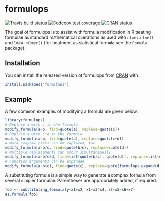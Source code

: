 # formulops

<!-- badges: start -->
[![Travis build status](https://travis-ci.org/billdenney/formulops.svg?branch=master)](https://travis-ci.org/billdenney/formulops)
[![Codecov test coverage](https://codecov.io/gh/billdenney/formulops/branch/master/graph/badge.svg)](https://codecov.io/gh/billdenney/formulops?branch=master)
[![CRAN status](https://www.r-pkg.org/badges/version/formulops)](https://CRAN.R-project.org/package=formulops)
<!-- badges: end -->

The goal of formulops is to assist with formula modification in R treating
formulae as standard mathematical operations as used with `nlme::nlme()` and
`lme4::nlmer()` (for treatment as statistical formula see the `Formula`
package).

## Installation

You can install the released version of formulops from
[CRAN](https://CRAN.R-project.org) with:

``` r
install.packages("formulops")
```

## Example

A few common examples of modifying a formula are given below.

``` r
library(formulops)
# Replace a with c in the formula
modify_formula(a~b, find=quote(a), replace=quote(c))
# Replace a with c+d in the formula
modify_formula(a~b, find=quote(a), replace=quote(c+d))
# More complex parts can be replaced, too
modify_formula(a~b/c, find=quote(b/c), replace=quote(d))
# Multiple replacements can occur simultaneously
modify_formula(a~b/c+d, find=list(quote(b/c), quote(d)), replace=list(quote(d), quote(e)))
# Function arguments can be expanded
modify_formula(a~b(c), find=quote(c), replace=quote(formulops_expand(d, e)))
```

A substituting formula is a simple way to generate a complex formula from several simpler formulae.  Parentheses are appropriately added, if required.

``` r
foo <- substituting_formula(y~x1+x2, x1~x3*x4, x2~x5/x6+x7)
as.formula(foo)
```
